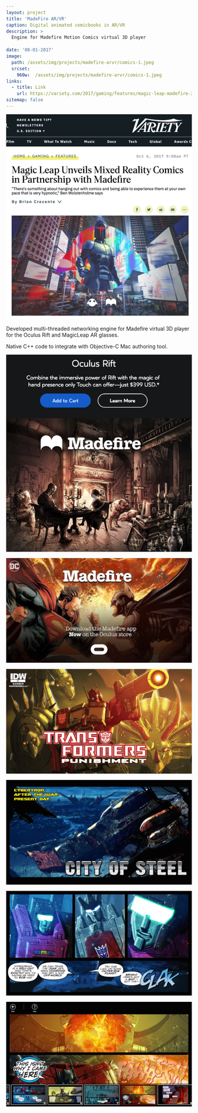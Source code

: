 ```yaml
---
layout: project
title: 'MadeFire AR/VR'
caption: Digital animated comicbooks in AR/VR
description: >
  Engine for Madefire Motion Comics virtual 3D player

date: '08-01-2017'
image: 
  path: /assets/img/projects/madefire-arvr/comics-1.jpeg
  srcset: 
    960w:  /assets/img/projects/madefire-arvr/comics-1.jpeg
links:
  - title: Link
    url: https://variety.com/2017/gaming/features/magic-leap-madefire-2-1202897730/
sitemap: false
---
```


![](/assets/img/projects/madefire-arvr/madefire_ml_variety.png)


Developed multi-threaded networking engine for Madefire virtual 3D player for the Oculus Rift and MagicLeap AR glasses.

Native C++ code to integrate with Objective-C Mac authoring tool.


![](/assets/img/projects/madefire-arvr/OculusMadefire.png)


![](/assets/img/projects/madefire-arvr/madefire-comics.jpg)

![](/assets/img/projects/madefire-arvr/comics-2.jpeg)

![](/assets/img/projects/madefire-arvr/comics-3.jpeg)

![](/assets/img/projects/madefire-arvr/comics-4.jpeg)

![](/assets/img/projects/madefire-arvr/comics-5.jpeg)
